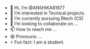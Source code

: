 - 👋 Hi, I’m @ANSHIKA81977
- 👀 I’m interested in Tecnical projects.
- 🌱 I’m currently pursuing Btech (CS)
- 💞️ I’m looking to collaborate on ...
- 📫 How to reach me ...
- 😄 Pronouns: ...
- ⚡ Fun fact: I am a student.

<!---
ANSHIKA81977/ANSHIKA81977 is a ✨ special ✨ repository because its `README.md` (this file) appears on your GitHub profile.
You can click the Preview link to take a look at your changes.
--->
